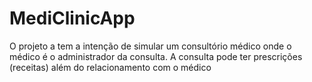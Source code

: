 # MediClinicApp
O projeto a tem a intenção de simular um consultório médico onde o médico é o administrador da consulta. A consulta pode ter prescrições (receitas) além do relacionamento com o médico
